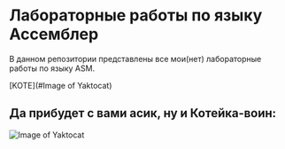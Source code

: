 # Лабораторные работы по языку Ассемблер
В данном репозитории представлены все мои(нет) лабораторные работы по языку ASM.

[KOTE](#Image of Yaktocat)

## Да прибудет с вами асик, ну и Котейка-воин:
![Image of Yaktocat](https://octodex.github.com/images/yaktocat.png)
